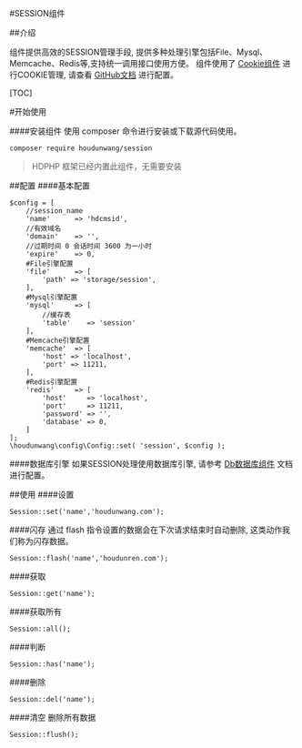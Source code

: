 #SESSION组件

##介绍

组件提供高效的SESSION管理手段, 提供多种处理引擎包括File、Mysql、Memcache、Redis等,支持统一调用接口使用方便。
组件使用了 [Cookie组件](https://github.com/houdunwang/cookie) 进行COOKIE管理, 请查看 [GitHub文档](https://github.com/houdunwang/cookie) 进行配置。

[TOC]

#开始使用

####安装组件
使用 composer 命令进行安装或下载源代码使用。

```
composer require houdunwang/session
```
> HDPHP 框架已经内置此组件，无需要安装

##配置
####基本配置
```
$config = [
	//session_name
	'name'      => 'hdcmsid',
	//有效域名
	'domain'    => '',
	//过期时间 0 会话时间 3600 为一小时
	'expire'    => 0,
	#File引擎配置
	'file'      => [
		'path' => 'storage/session',
	],
	#Mysql引擎配置
	'mysql'     => [
		//缓存表
		'table'    => 'session'
	],
	#Memcache引擎配置
	'memcache'  => [
		'host' => 'localhost',
		'port' => 11211,
	],
	#Redis引擎配置
	'redis'     => [
		'host'     => 'localhost',
		'port'     => 11211,
		'password' => '',
		'database' => 0,
	]
];
\houdunwang\config\Config::set( 'session', $config );
```
####数据库引擎
如果SESSION处理使用数据库引擎, 请参考 [Db数据库组件](https://github.com/houdunwang/db) 文档进行配置。

##使用
####设置
```
Session::set('name','houdunwang.com');
```

####闪存
通过 flash 指令设置的数据会在下次请求结束时自动删除, 这类动作我们称为闪存数据。

```
Session::flash('name','houdunren.com');
```

####获取
```
Session::get('name');
```

####获取所有
```
Session::all();
```

####判断
```
Session::has('name');
```

####删除
```
Session::del('name');
```

####清空
删除所有数据
```
Session::flush();
```